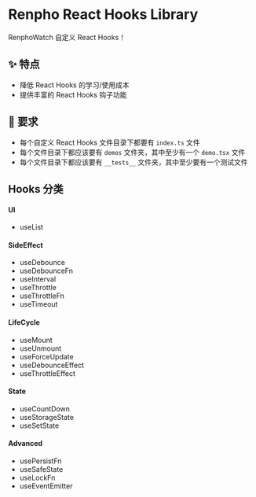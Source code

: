 

# Renpho React Hooks Library

RenphoWatch 自定义 React Hooks！

## ✨ 特点

- 降低 React Hooks 的学习/使用成本
- 提供丰富的 React Hooks 钩子功能

## 🚠 要求

- 每个自定义 React Hooks 文件目录下都要有 `index.ts` 文件
- 每个文件目录下都应该要有 `demos` 文件夹，其中至少有一个 `demo.tsx` 文件
- 每个文件目录下都应该要有 `__tests__` 文件夹，其中至少要有一个测试文件

## Hooks 分类

#### UI
  - useList

#### SideEffect
  - useDebounce
  - useDebounceFn
  - useInterval
  - useThrottle
  - useThrottleFn
  - useTimeout

#### LifeCycle
  - useMount
  - useUnmount
  - useForceUpdate
  - useDebounceEffect
  - useThrottleEffect

#### State
  - useCountDown
  - useStorageState
  - useSetState

#### Advanced
  - usePersistFn
  - useSafeState
  - useLockFn
  - useEventEmitter

